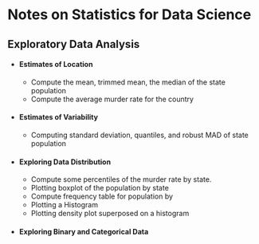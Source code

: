 # Notes on Statistics for Data Science

## Exploratory Data Analysis
- #### Estimates of Location
    - Compute the mean, trimmed mean, the median of the state 
population
    - Compute the average murder rate for the country
- #### Estimates of Variability
    - Computing standard deviation, quantiles, and robust MAD of state population
- #### Exploring Data Distribution
    - Compute some percentiles of the murder rate by state.
    - Plotting boxplot of the population by state
    - Compute frequency table for population by 
    - Plotting a Histogram
    - Plotting density plot superposed on a histogram
- #### Exploring Binary and Categorical Data
